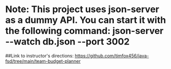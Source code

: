 # Note: This project uses json-server as a dummy API. You can start it with the following command: json-server --watch db.json --port 3002

##Link to instructor's directions: https://github.com/timfox456/java-fsd/tree/main/team-budget-planner
